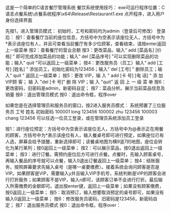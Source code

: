 这是一个简单的C语言餐厅管理系统
餐饮系统使用技巧：
exe可运行程序位置：C语言点餐系统\点餐系统程序\x64\Release\Restaurant1.exe
点开程序，进入用户身份选择界面

先按1，进入管理员模式：
初始时，工号和密码均为admin（登录后可修改）
登录后：
按1：查看餐厅当前的座位信息，方括号中为空表示该座位无人，方括号中为*表示该座位有人，并且可查看当前餐厅有多少位顾客，查看结束，请按enter返回上一级菜单
按2：查看餐厅的营业总额
按3：更改菜品，输入“ add [菜品名] [价格] ” 即可完成添加菜品的功能；输入“ del [菜品序号] ”可以实现删除菜品的功能；输入“ quit ”可以返回上一级菜单；
按4：更改服务员（员工）输入“ add [工号] [姓名] " 添加员工，初始化密码为123456；输入" del [工号] " 删除员工；输入" quit " 返回上一级菜单；
按5：更改 VIP，输 入 " add [卡 号] [电 话] " 添 加 VIP顾 客； 输 入 "del [卡 号]" 删 除 VIP；输 入 "quit" 返 回 上 一 级 菜 单
按6：更改密码，旧密码是admin，新密码自定；
按7：菜品分析。展示当前菜品信息及销量
按8：退出管理员模式
按0：退出命令框，程序over


如果您是在选择管理员和服务员的窗口，按2进入服务员模式：
系统预置了三位服务员
工号	姓名	初始密码
100001	long	123456
100002	zhu 	123456
100003	chang 	123456
可以任选一位员工登录，或在管理员系统添加员工登录

按1：进行座位预定：方括号中为空表示该座位无人，方括号中为@表示正在用餐的顾客，方括号中为*表示该座位有人，输入餐桌号即可进行预定，如果座位已有人选，屏幕会给予提醒，重新选择即可；该餐桌地图为横9竖7的地图，座位会转化为某行某列；按0返回上一级菜单；
按2：可以展示菜品，按0退出返回上一级菜单；
按3：进行订餐。需预约座位后方可进行点餐。点餐时，先输入顾客桌号，再输入餐品的序号就可以点餐，输入0退出订餐返回上一级菜单；
按4：结账服务，按照屏幕要求先输入桌号（是哪一桌要缴费）。接着系统会询问顾客是否是VIP。如果顾客是VIP，需要输入y并且输入VIP手机号，系统判断是VIP的顾客会进行打折服务；如果顾客不是VIP，输入n即可，该顾客订单不会进行打折。最后输入所需缴费的金额即可。退出按enter键，返回上一级菜单；如果没有顾客缴费，按0返回上一级菜单；
按5：取消预订，输入想要取消预定的桌号即可，如果没有输入0返回上一级菜单；
按6：修改服务员密码，旧密码是123456，新密码自定；
按7：退出服务员模式
按0：退出命令框，程序over：

